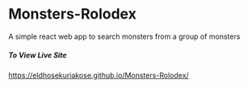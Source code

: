 # Monsters-Rolodex
A simple react web app to search monsters from  a group of monsters

##### To View Live Site
https://eldhosekuriakose.github.io/Monsters-Rolodex/
